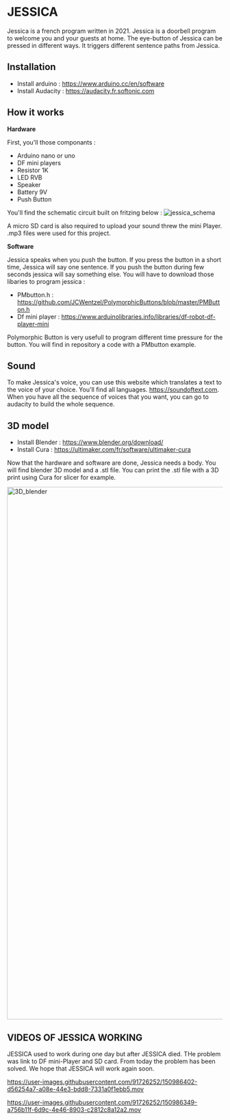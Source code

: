 # JESSICA

Jessica is a french program written in 2021. 
Jessica is a doorbell program to welcome you and your guests at home. 
The eye-button of Jessica can be pressed in different ways. It triggers different sentence paths from Jessica.

## Installation

- Install arduino : https://www.arduino.cc/en/software
- Install Audacity : https://audacity.fr.softonic.com

## How it works 

**Hardware**

First, you'll those componants : 
- Arduino nano or uno 
- DF mini players
- Resistor 1K
- LED RVB 
- Speaker 
- Battery 9V
- Push Button

You'll find the schematic circuit built on fritzing below : 
![jessica_schema](https://user-images.githubusercontent.com/91726252/143845445-5e3127d5-458f-48c7-adbd-ce3b3f659b4e.png)

A micro SD card is also required to upload your sound threw the mini Player. .mp3 files were used for this project. 

**Software**

Jessica speaks when you push the button. If you press the button in a short time, Jessica will say one sentence. If you push the button during few seconds jessica will say something else. 
You will have to download those libaries to program jessica : 

- PMbutton.h : https://github.com/JCWentzel/PolymorphicButtons/blob/master/PMButton.h
- Df mini player : https://www.arduinolibraries.info/libraries/df-robot-df-player-mini

Polymorphic Button is very usefull to program different time pressure for the button. 
You will find in repository a code with a PMbutton example. 

## Sound 

To make Jessica's voice, you can use this website which translates a text to the voice of your choice. You'll find all languages. 
https://soundoftext.com. When you have all the sequence of voices that you want, you can go to audacity to build the whole sequence. 

## 3D model

- Install Blender : https://www.blender.org/download/
- Install Cura : https://ultimaker.com/fr/software/ultimaker-cura

Now that the hardware and software are done, Jessica needs a body. 
You will find blender 3D model and a .stl file. 
You can print the .stl file with a 3D print using Cura for slicer for example.

<img width="1243" alt="3D_blender" src="https://user-images.githubusercontent.com/91726252/143847567-2662e4da-88e4-4f94-b16b-3bf818835802.png">

## VIDEOS OF JESSICA WORKING

JESSICA used to work during one day but after JESSICA died. THe problem was link to DF mini-Player and SD card. From today the problem has been solved.
We hope that JESSICA will work again soon.

https://user-images.githubusercontent.com/91726252/150986402-d56254a7-a08e-44e3-bdd8-7331a0f1ebb5.mov

https://user-images.githubusercontent.com/91726252/150986349-a756b11f-6d9c-4e46-8903-c2812c8a12a2.mov


